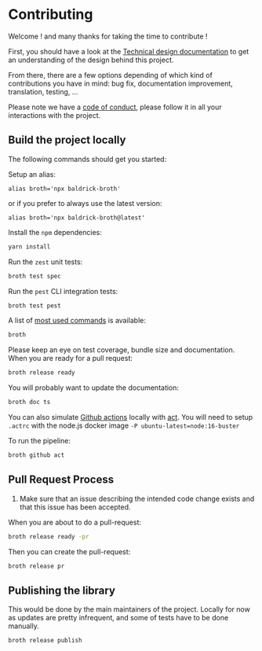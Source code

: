 # Contributing

Welcome ! and many thanks for taking the time to contribute !

First, you should have a look at the [Technical design
documentation](TECHNICAL_DESIGN.md) to get an understanding of the design
behind this project.

From there, there are a few options depending of which kind of contributions
you have in mind: bug fix, documentation improvement, translation, testing,
...

Please note we have a [code of conduct](CODE_OF_CONDUCT.md), please follow it
in all your interactions with the project.

## Build the project locally

The following commands should get you started:

Setup an alias:

```
alias broth='npx baldrick-broth'
```

or if you prefer to always use the latest version:

```
alias broth='npx baldrick-broth@latest'
```

Install the `npm` dependencies:

```bash
yarn install
```

Run the `zest` unit tests:

```bash
broth test spec
```

Run the `pest` CLI integration tests:

```bash
broth test pest
```

A list of [most used commands](MAINTENANCE.md) is available:

```bash
broth
```

Please keep an eye on test coverage, bundle size and documentation.
When you are ready for a pull request:

```bash
broth release ready
```

You will probably want to update the documentation:

```bash
broth doc ts
```

You can also simulate [Github actions](https://docs.github.com/en/actions)
locally with [act](https://github.com/nektos/act).
You will need to setup `.actrc` with the node.js docker image `-P
ubuntu-latest=node:16-buster`

To run the pipeline:

```bash
broth github act
```

## Pull Request Process

1. Make sure that an issue describing the intended code change exists and
    that this issue has been accepted.

When you are about to do a pull-request:

```bash
broth release ready -pr
```

Then you can create the pull-request:

```bash
broth release pr
```

## Publishing the library

This would be done by the main maintainers of the project. Locally for now as
updates are pretty infrequent, and some of tests have to be done manually.

```bash
broth release publish
```

